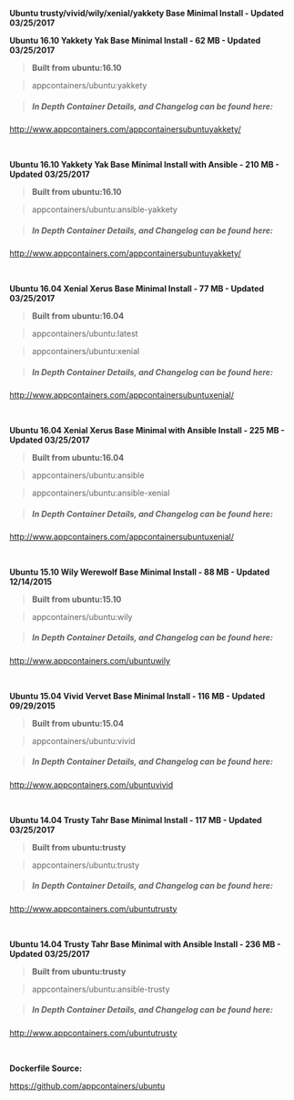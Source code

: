 **Ubuntu trusty/vivid/wily/xenial/yakkety Base Minimal Install - Updated 03/25/2017**

**Ubuntu 16.10 Yakkety Yak Base Minimal Install - 62 MB - Updated 03/25/2017**

> **Built from ubuntu:16.10**

> appcontainers/ubuntu:yakkety

>##### In Depth Container Details, and Changelog can be found here:
http://www.appcontainers.com/appcontainersubuntuyakkety/

&nbsp;

**Ubuntu 16.10 Yakkety Yak Base Minimal Install with Ansible - 210 MB - Updated 03/25/2017**

> **Built from ubuntu:16.10**

> appcontainers/ubuntu:ansible-yakkety

>##### In Depth Container Details, and Changelog can be found here:
http://www.appcontainers.com/appcontainersubuntuyakkety/

&nbsp;

**Ubuntu 16.04 Xenial Xerus Base Minimal Install - 77 MB - Updated 03/25/2017**

>**Built from ubuntu:16.04**

> appcontainers/ubuntu:latest

> appcontainers/ubuntu:xenial

>##### In Depth Container Details, and Changelog can be found here:
http://www.appcontainers.com/appcontainersubuntuxenial/

&nbsp;

**Ubuntu 16.04 Xenial Xerus Base Minimal with Ansible Install - 225 MB - Updated 03/25/2017**

>**Built from ubuntu:16.04**

> appcontainers/ubuntu:ansible

> appcontainers/ubuntu:ansible-xenial

>##### In Depth Container Details, and Changelog can be found here:
http://www.appcontainers.com/appcontainersubuntuxenial/

&nbsp;

**Ubuntu 15.10 Wily Werewolf Base Minimal Install - 88 MB - Updated 12/14/2015**

>**Built from ubuntu:15.10**

> appcontainers/ubuntu:wily

>##### In Depth Container Details, and Changelog can be found here:
http://www.appcontainers.com/ubuntuwily

&nbsp;

**Ubuntu 15.04 Vivid Vervet Base Minimal Install - 116 MB - Updated 09/29/2015**

>**Built from ubuntu:15.04**

> appcontainers/ubuntu:vivid

>##### In Depth Container Details, and Changelog can be found here:
http://www.appcontainers.com/ubuntuvivid

&nbsp;

**Ubuntu 14.04 Trusty Tahr Base Minimal Install - 117 MB - Updated 03/25/2017**

>**Built from ubuntu:trusty**

> appcontainers/ubuntu:trusty

>##### In Depth Container Details, and Changelog can be found here:
http://www.appcontainers.com/ubuntutrusty

&nbsp;

**Ubuntu 14.04 Trusty Tahr Base Minimal with Ansible Install - 236 MB - Updated 03/25/2017**

>**Built from ubuntu:trusty**

> appcontainers/ubuntu:ansible-trusty

>##### In Depth Container Details, and Changelog can be found here:
http://www.appcontainers.com/ubuntutrusty

&nbsp;

**Dockerfile Source:**

https://github.com/appcontainers/ubuntu